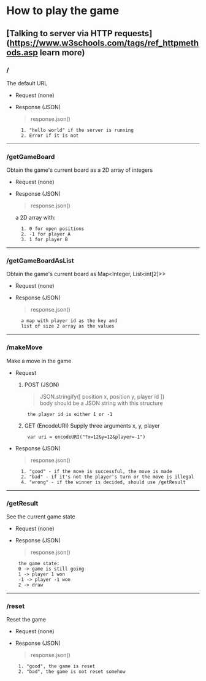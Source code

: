 

# How to play the game

## [Talking to server via HTTP requests](https://www.w3schools.com/tags/ref_httpmethods.asp learn more)

### /
The default URL
- Request (none)
- Response (JSON)
	> response.json()
	
		1. "hello world" if the server is running
		2. Error if it is not
---------------
### /getGameBoard
Obtain the game's current board as a 2D array of integers
 - Request (none)
- Response (JSON) 

	> response.json() 
	
	a 2D array with:
		 
		1. 0 for open positions
		2. -1 for player A
		3. 1 for player B 
			
---------------
### /getGameBoardAsList
Obtain the game's current board as Map<Integer, List<int[2]>>
 - Request (none)
- Response (JSON) 

	> response.json() 
	
		a map with player id as the key and
		list of size 2 array as the values 
			
---------------------------------------

### /makeMove
Make a move in the game
- Request 
	1. POST (JSON)
		>JSON.stringify([ position x, position y, player id ])	
		body should be a JSON string with this structure

			the player id is either 1 or -1 
	
	2. GET (EncodeURI)
		Supply three arguments x, y, player
			
			var uri = encodeURI("?x=12&y=12&player=-1")

- Response (JSON)
	> response.json()
		
		1. "good" - if the move is successful, the move is made
		2. "bad" - if it's not the player's turn or the move is illegal
		4. "wrong" - if the winner is decided, should use /getResult
 
-----------------

### /getResult
See the current game state
 - Request (none)
 - Response (JSON)
	>response.json()
		
		the game state:
		0 -> game is still going
		1 -> player 1 won
		-1 -> player -1 won
		2 -> draw

-----------------

### /reset
Reset the game
 - Request (none)
			
 - Response (JSON)
	>response.json()
		
		1. "good", the game is reset
		2. "bad", the game is not reset somehow
